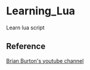 # Learning_Lua
Learn lua script

## Reference
[Brian Burton's youtube channel](https://www.youtube.com/playlist?list=PLxgtJR7f0RBKGid7F2dfv7qc-xWwSee2O)
